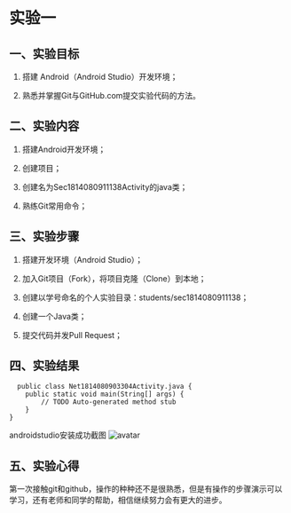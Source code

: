 # 实验一

## 一、实验目标

1. 搭建 Android（Android Studio）开发环境；

2. 熟悉并掌握Git与GitHub.com提交实验代码的方法。

## 二、实验内容

1. 搭建Android开发环境；

2. 创建项目；

3. 创建名为Sec1814080911138Activity的java类；

4. 熟练Git常用命令；

## 三、实验步骤

1. 搭建开发环境（Android Studio）；

2. 加入Git项目（Fork），将项目克隆（Clone）到本地；

3. 创建以学号命名的个人实验目录：students/sec1814080911138；

4. 创建一个Java类；

5. 提交代码并发Pull Request；

## 四、实验结果
~~~
  public class Net1814080903304Activity.java {
	public static void main(String[] args) {
		// TODO Auto-generated method stub
	}
}
~~~
   androidstudio安装成功截图
  ![avatar]()


## 五、实验心得

第一次接触git和github，操作的种种还不是很熟悉，但是有操作的步骤演示可以学习，还有老师和同学的帮助，相信继续努力会有更大的进步。
